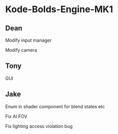 # Kode-Bolds-Engine-MK1

## Dean
Modify input manager

Modify camera

## Tony
GUI

## Jake
Enum in shader component for blend states etc

Fix AI FOV

Fix lighting access violation bug